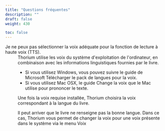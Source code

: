```yaml
---
title: "Questions fréquentes"
description: ""
draft: false
weight: 430

toc: false
---
```




  <dl>
    <dt id="TTSvoicesFR">Je ne peux pas sélectionner la voix adéquate pour la fonction de lecture à haute voix (TTS).</dt>
    <dd>Thorium utilise les voix du système d'exploitation de l'ordinateur, en combinaison avec les informations linguistiques fournies par le livre.

* Si vous utilisez Windows, vous pouvez suivre le guide de Microsoft Télécharger le pack de langues pour la voix. 
* Si vous utilisez Mac OSX, le guide Change la voix que le Mac utilise pour prononcer le texte.

Une fois la voix requise installée, Thorium choisira la voix correspondant à la langue du livre.

Il peut arriver que le livre ne renseigne pas la bonne langue. Dans ce cas, Thorium vous permet de changer la voix pour une voix présente dans le système via le menu Voix
    </dd>
  </dl>
